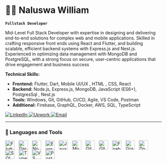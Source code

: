 # 🏄‍♂️ Naluswa William

**`Fullstack Developer`**

Mid-Level Full Stack Developer with expertise in designing and delivering end-to-end solutions for complex web and mobile applications. Skilled in crafting responsive front ends using React and Flutter, and building scalable, efficient backend systems with Express.js and Nest.js. Experienced in optimizing data management with MongoDB and PostgreSQL, with a strong focus on secure, user-centric applications that drive engagement and business success


**Technical Skills:**
- **Frontend:** Flutter, Dart, Mobile UI/UX , HTML , CSS, React
- **Backend:** Node.js, Express.js, MongoDB, JavaScript (ES6+), PostgresSql , Nest.js
- **Tools:** Windows, Git, GitHub, CI/CD, Agile, VS Code, Postman
- **Additional:** Firebase, GraphQL, Docker, AWS, SQL, TypeScript

<p align="left">
    <a href="https://www.linkedin.com/in/naluswa-william-b55391245?trk=contact-info">
        <img alt="LinkedIn" title="Connect with me on LinkedIn" src="https://custom-icon-badges.demolab.com/badge/-LinkedIn-blue?style=for-the-badge&logo=linkedin&logoColor=white"/>
    </a>
    <a href="https://www.upwork.com/freelancers/~01760cc781d85b570b">
        <img alt="Upwork" title="Hire me on Upwork" src="https://custom-icon-badges.demolab.com/badge/-Upwork-green?style=for-the-badge&logo=upwork&logoColor=white"/>
    </a>
    <a href="mailto:[Your Email]">
        <img alt="Email" title="Email me" src="https://custom-icon-badges.demolab.com/badge/-Email-red?style=for-the-badge&logo=email&logoColor=white"/>
    </a>
</p>

---

### 🧰 Languages and Tools

<img align="left" alt="Flutter" width="30px" style="padding-right:10px;" src="https://cdn.jsdelivr.net/gh/devicons/devicon/icons/flutter/flutter-original.svg"/>
<img align="left" alt="Dart" width="30px" style="padding-right:10px;" src="https://cdn.jsdelivr.net/gh/devicons/devicon/icons/dart/dart-original.svg"/>
<img align="left" alt="NodeJS" width="30px" style="padding-right:10px;" src="https://cdn.jsdelivr.net/gh/devicons/devicon/icons/nodejs/nodejs-original.svg"/>
<img align="left" alt="Express" width="30px" style="padding-right:10px;" src="https://cdn.jsdelivr.net/gh/devicons/devicon/icons/express/express-original.svg"/>
<img align="left" alt="JavaScript" width="30px" style="padding-right:10px;" src="https://cdn.jsdelivr.net/gh/devicons/devicon/icons/javascript/javascript-plain.svg"/>
<img align="left" alt="MongoDB" width="30px" style="padding-right:10px;" src="https://cdn.jsdelivr.net/gh/devicons/devicon/icons/mongodb/mongodb-original.svg"/>
<img align="left" alt="Git" width="30px" style="padding-right:10px;" src="https://cdn.jsdelivr.net/gh/devicons/devicon/icons/git/git-original.svg"/>
<img align="left" alt="GitHub" width="30px" style="padding-right:10px;" src="https://cdn.jsdelivr.net/gh/devicons/devicon/icons/github/github-original.svg"/>
<img align="left" alt="Firebase" width="30px" style="padding-right:10px;" src="https://cdn.jsdelivr.net/gh/devicons/devicon/icons/firebase/firebase-plain.svg"/>
<img align="left" alt="GraphQL" width="30px" style="padding-right:10px;" src="https://cdn.jsdelivr.net/gh/devicons/devicon/icons/graphql/graphql-plain.svg"/>
<img align="left" alt="Docker" width="30px" style="padding-right:10px;" src="https://cdn.jsdelivr.net/gh/devicons/devicon/icons/docker/docker-plain.svg"/>
<img align="left" alt="SQL" width="30px" style="padding-right:10px;" src="https://cdn.jsdelivr.net/gh/devicons/devicon/icons/mysql/mysql-original.svg"/>
<img align="left" alt="TypeScript" width="30px" style="padding-right:10px;" src="https://cdn.jsdelivr.net/gh/devicons/devicon/icons/typescript/typescript-plain.svg"/>
<img align="left" alt="VS Code" width="30px" style="padding-right:10px;" src="https://cdn.jsdelivr.net/gh/devicons/devicon/icons/vscode/vscode-original.svg"/>
<img align="left" alt="Postman" width="30px" style="padding-right:10px;" src="https://cdn.jsdelivr.net/gh/devicons/devicon/icons/postman/postman-original.svg"/>
<br />
